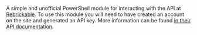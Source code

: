 A simple and unofficial PowerShell module for interacting with the API at [Rebrickable](https://rebrickable.com). To use this module you will need to have created an account on the site and generated an API key. More information can be found [in their API documentation](https://rebrickable.com/api/).